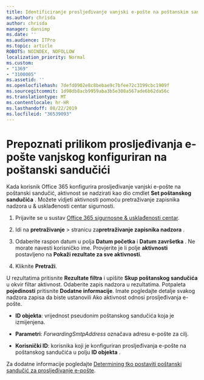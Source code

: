 ```yaml
---
title: Identificiranje prosljeđivanje vanjski e-pošte na poštanskim sandučićima u zapisnika nadzora
ms.author: chrisda
author: chrisda
manager: dansimp
ms.date: ''
ms.audience: ITPro
ms.topic: article
ROBOTS: NOINDEX, NOFOLLOW
localization_priority: Normal
ms.custom:
- "1369"
- "3100005"
ms.assetid: ''
ms.openlocfilehash: 7defd0902e8c8bebae9c7bfee72c3199cbc1909f
ms.sourcegitcommit: 1d98db8acb9959aba3b5e308a567ade6b62da56c
ms.translationtype: MT
ms.contentlocale: hr-HR
ms.lasthandoff: 08/22/2019
ms.locfileid: "36539093"
---
```

# <a name="identify-when-external-email-forwarding-is-configured-on-mailboxes"></a>Prepoznati prilikom prosljeđivanja e-pošte vanjskog konfiguriran na poštanski sandučići

Kada korisnik Office 365 konfigurira prosljeđivanje vanjski e-pošte na poštanski sandučić, aktivnost se nadzirati kao dio cmdlet **Set poštanskog sandučića** . Možete vidjeti aktivnosti pomoću pretraživanje zapisnika nadzora u & usklađenosti centar sigurnosti.

1. Prijavite se u sustav [Office 365 sigurnosne & usklađenosti centar](https://protection.office.com/).

2. Idi na **pretraživanje** > stranicu za**pretraživanje zapisnika nadzora** .

3. Odaberite raspon datum u polja **Datum početka** i **Datum završetka** . Ne morate navesti korisničko ime. Provjerite je li polje **aktivnosti** postavljeno na **Pokaži rezultate za sve aktivnosti**.

4. Kliknite **Pretraži**.

U rezultatima pritisnite **Rezultate filtra** i upišite **Skup poštanskog sandučića** u okvir filtar aktivnost. Odaberite zapis nadzora u rezultatima. Potpaleta **pojedinosti** pritisnite **Dodatne informacije**. Imate pogledajte detalje svakog nadzora zapisa da biste ustanovili Ako aktivnost odnosi prosljeđivanja e-pošte.

- **ID objekta**: vrijednost pseudonim poštanskog sandučića koja je izmijenjena.

- **Parametri**: _ForwardingSmtpAddress_ označava adresu e-pošte za cilj.

- **Korisnički ID**: korisnika koji je konfiguriran prosljeđivanja e-pošte na poštanskog sandučića u polju **ID objekta** .

Za dodatne informacije pogledajte [Determining tko postaviti poštanski sandučić za prosljeđivanje e-pošte](https://docs.microsoft.com/office365/securitycompliance/auditing-troubleshooting-scenarios#determining-who-set-up-email-forwarding-for-a-mailbox).
